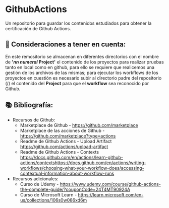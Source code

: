 # GithubActions
Un repositorio para guardar los contenidos estudiados para obtener la certificación de Github Actions.

## 👀 Consideraciones a tener en cuenta:
En este remositorio se almacenan en diferentes directorios con el nombre de **'_nn numeral_ Project'** el contenido de los proyectos para realizar pruebas tanto en local como en github, para ello se requiere que realicemos una gestión de los archivos de las mismas; para ejecutar los workflows de los proyectos en cuestión es necesario subir al directorio padre del repositorio (/) el contenido del **Project** para que el **workflow** sea reconocido por Github.

## 📚 Bibliografía:
- Recursos de Github: 
    -  Marketplace de Github - 
        https://github.com/marketplace
    -  Marketplace de las acciones de Github - 
        https://github.com/marketplace?type=actions
    - Readme de Github Actions - Upload Artifact
        https://github.com/actions/upload-artifact
    - Readme de Github Actions - Contexts
        https://docs.github.com/en/actions/learn-github-actions/contextshttps://docs.github.com/en/actions/writing-workflows/choosing-what-your-workflow-does/accessing-contextual-information-about-workflow-runs
- Recursos adicionales:
    -  Curso de Udemy -
        https://www.udemy.com/course/github-actions-the-complete-guide/?couponCode=24T4MT90924A
    -  Curso de Microsoft Learn -
        https://learn.microsoft.com/en-us/collections/106s0w086xd6m
